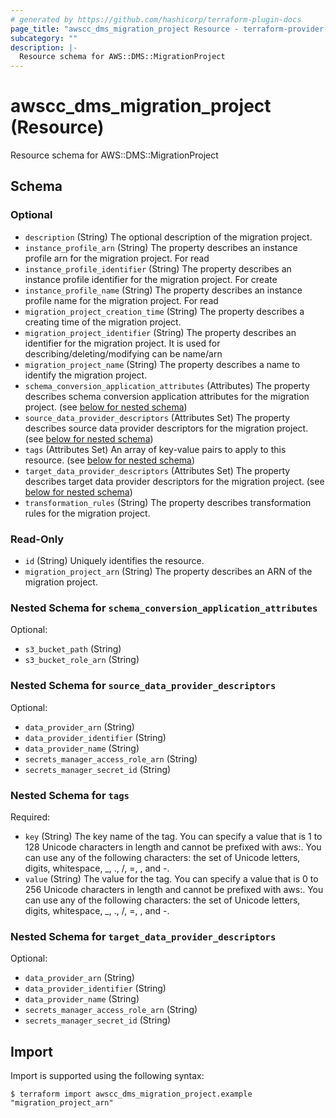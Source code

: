 ```yaml
---
# generated by https://github.com/hashicorp/terraform-plugin-docs
page_title: "awscc_dms_migration_project Resource - terraform-provider-awscc"
subcategory: ""
description: |-
  Resource schema for AWS::DMS::MigrationProject
---
```


# awscc_dms_migration_project (Resource)

Resource schema for AWS::DMS::MigrationProject



<!-- schema generated by tfplugindocs -->
## Schema

### Optional

- `description` (String) The optional description of the migration project.
- `instance_profile_arn` (String) The property describes an instance profile arn for the migration project. For read
- `instance_profile_identifier` (String) The property describes an instance profile identifier for the migration project. For create
- `instance_profile_name` (String) The property describes an instance profile name for the migration project. For read
- `migration_project_creation_time` (String) The property describes a creating time of the migration project.
- `migration_project_identifier` (String) The property describes an identifier for the migration project. It is used for describing/deleting/modifying can be name/arn
- `migration_project_name` (String) The property describes a name to identify the migration project.
- `schema_conversion_application_attributes` (Attributes) The property describes schema conversion application attributes for the migration project. (see [below for nested schema](#nestedatt--schema_conversion_application_attributes))
- `source_data_provider_descriptors` (Attributes Set) The property describes source data provider descriptors for the migration project. (see [below for nested schema](#nestedatt--source_data_provider_descriptors))
- `tags` (Attributes Set) An array of key-value pairs to apply to this resource. (see [below for nested schema](#nestedatt--tags))
- `target_data_provider_descriptors` (Attributes Set) The property describes target data provider descriptors for the migration project. (see [below for nested schema](#nestedatt--target_data_provider_descriptors))
- `transformation_rules` (String) The property describes transformation rules for the migration project.

### Read-Only

- `id` (String) Uniquely identifies the resource.
- `migration_project_arn` (String) The property describes an ARN of the migration project.

<a id="nestedatt--schema_conversion_application_attributes"></a>
### Nested Schema for `schema_conversion_application_attributes`

Optional:

- `s3_bucket_path` (String)
- `s3_bucket_role_arn` (String)


<a id="nestedatt--source_data_provider_descriptors"></a>
### Nested Schema for `source_data_provider_descriptors`

Optional:

- `data_provider_arn` (String)
- `data_provider_identifier` (String)
- `data_provider_name` (String)
- `secrets_manager_access_role_arn` (String)
- `secrets_manager_secret_id` (String)


<a id="nestedatt--tags"></a>
### Nested Schema for `tags`

Required:

- `key` (String) The key name of the tag. You can specify a value that is 1 to 128 Unicode characters in length and cannot be prefixed with aws:. You can use any of the following characters: the set of Unicode letters, digits, whitespace, _, ., /, =, , and -.
- `value` (String) The value for the tag. You can specify a value that is 0 to 256 Unicode characters in length and cannot be prefixed with aws:. You can use any of the following characters: the set of Unicode letters, digits, whitespace, _, ., /, =, , and -.


<a id="nestedatt--target_data_provider_descriptors"></a>
### Nested Schema for `target_data_provider_descriptors`

Optional:

- `data_provider_arn` (String)
- `data_provider_identifier` (String)
- `data_provider_name` (String)
- `secrets_manager_access_role_arn` (String)
- `secrets_manager_secret_id` (String)

## Import

Import is supported using the following syntax:

```shell
$ terraform import awscc_dms_migration_project.example "migration_project_arn"
```

